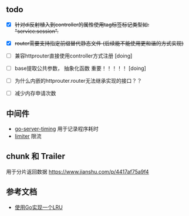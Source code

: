 ## todo ##
 - [x] ~~针对di反射植入到controller的属性使用tag标签标记类型如: "service:session".~~
 - [x] ~~router需要支持指定前缀替代静态文件 (后续能不能使用更和谐的方式实现)~~
 - [ ] 兼容httprouter直接使用controller方式注册 [doing]
 - [ ] base提取公共参数， 抽象化函数 重要！！！！！ [doing]
 - [ ] 为什么内嵌的httprouter.router无法继承实现的接口？？
 - [ ] 减少内存申请次数
 
 
## 中间件 ##

- [go-server-timing](https://github.com/mitchellh/go-server-timing) 用于记录程序耗时
- [limiter](https://github.com/ulule/limiter) 限流
 
## chunk 和 Trailer ##
用于分片返回数据
https://www.jianshu.com/p/4417af75a9f4
 
## 参考文档  ##
 - [使用Go实现一个LRU](https://www.jianshu.com/p/970f1a8dd9cf) 

